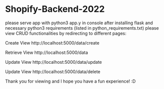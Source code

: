 # Shopify-Backend-2022

please serve app with python3 app.y in console after installing flask and necessary python3 
requirements (listed in python_requirements.txt)
please view CRUD functionalities by redirecting to different pages:

Create View
http://localhost:5000/data/create 

Retrieve View 
http://localhost:5000/data

Update View 
http://localhost:5000/data/update

Update View 
http://localhost:5000/data/delete

Thank you for viewing and I hope you have a fun experience! :D